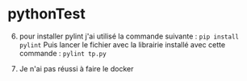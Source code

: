 # pythonTest
6. pour installer pylint j'ai utilisé la commande suivante :
```pip install pylint```
Puis lancer le fichier avec la librairie installé avec cette commande :
```pylint tp.py```

8. Je n'ai pas réussi à faire le docker